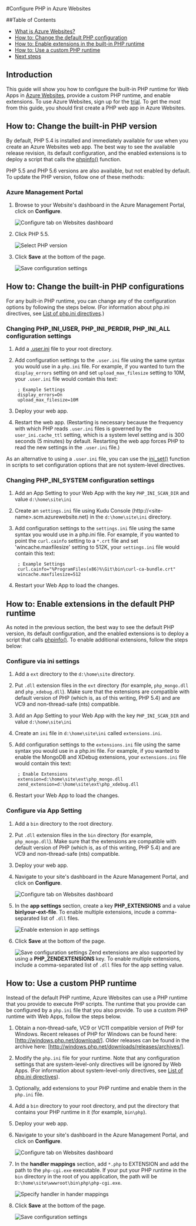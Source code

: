 <properties
	pageTitle="Configure PHP in Azure Websites"
	description="Learn how to configure the default PHP installation or add a custom PHP installation for Web Apps in Azure Websites."
	services="app-service"
	documentationCenter="php"
	authors="tfitzmac"
	manager="wpickett"
	editor=""/>

<tags
	ms.service="app-service"
	ms.date="09/16/2015"
	wacn.date=""/>

#Configure PHP in Azure Websites

##Table of Contents

* [What is Azure  Websites?](#WhatIs)
* [How to: Change the default PHP configuration](#ChangeBuiltInPHP)
* [How to: Enable extensions in the built-in PHP runtime](#EnableExtDefaultPHP)
* [How to: Use a custom PHP runtime](#UseCustomPHP)
* [Next steps](#NextSteps)
## Introduction

This guide will show you how to configure the built-in PHP runtime for Web Apps in [Azure Websites](/documentation/services/web-sites/), provide a custom PHP runtime, and enable extensions. To use Azure Websites, sign up for the [trial]. To get the most from this guide, you should first create a PHP web app in Azure Websites.

## How to: Change the built-in PHP version
By default, PHP 5.4 is installed and immediately available for use when you create an Azure Websites web app. The best way to see the available release revision, its default configuration, and the enabled extensions is to deploy a script that calls the [phpinfo()] function.

PHP 5.5 and PHP 5.6 versions are also available, but not enabled by default. To update the PHP version, follow one of these methods:

### Azure Management Portal
1. Browse to your  Website's dashboard in the Azure Management Portal, click on **Configure**.

	![Configure tab on  Websites dashboard][configure]

1. Click PHP 5.5.

	![Select PHP version][select-php-version]

1. Click **Save** at the bottom of the page.

	![Save configuration settings][save-button]

## How to: Change the built-in PHP configurations

For any built-in PHP runtime, you can change any of the configuration options by following the steps below. (For information about php.ini directives, see [List of php.ini directives].)

### Changing PHP\_INI\_USER, PHP\_INI\_PERDIR, PHP\_INI\_ALL configuration settings

1. Add a [.user.ini] file to your root directory.
2. Add configuration settings to the `.user.ini` file using the same syntax you would use in a `php.ini` file. For example, if you wanted to turn the `display_errors` setting on and set `upload_max_filesize` setting to 10M, your `.user.ini` file would contain this text:

		; Example Settings
		display_errors=On
		upload_max_filesize=10M

3. Deploy your web app.
4. Restart the web app. (Restarting is necessary because the frequency with which PHP reads `.user.ini` files is governed by the `user_ini.cache_ttl` setting, which is a system level setting and is 300 seconds (5 minutes) by default. Restarting the web app forces PHP to read the new settings in the `.user.ini` file.)

As an alternative to using a `.user.ini` file, you can use the [ini_set()] function in scripts to set configuration options that are not system-level directives.

### Changing PHP\_INI\_SYSTEM configuration settings

1. Add an App Setting to your Web App with the key `PHP_INI_SCAN_DIR` and value `d:\home\site\ini`
2. Create an `settings.ini` file using Kudu Console (http://&lt;site-name&gt;.scm.azurewebsite.net) in the `d:\home\site\ini` directory.
3. Add configuration settings to the `settings.ini` file using the same syntax you would use in a php.ini file. For example, if you wanted to point the `curl.cainfo` setting to a `*.crt` file and set 'wincache.maxfilesize' setting to 512K, your `settings.ini` file would contain this text:

		; Example Settings
		curl.cainfo="%ProgramFiles(x86)%\Git\bin\curl-ca-bundle.crt"
		wincache.maxfilesize=512
4. Restart your Web App to load the changes.

## How to: Enable extensions in the default PHP runtime
As noted in the previous section, the best way to see the default PHP version, its default configuration, and the enabled extensions is to deploy a script that calls [phpinfo()]. To enable additional extensions, follow the steps below:

### Configure via ini settings

1. Add a `ext` directory to the `d:\home\site` directory.
2. Put `.dll` extension files in the `ext` directory (for example, `php_mongo.dll` and `php_xdebug.dll`). Make sure that the extensions are compatible with default version of PHP (which is, as of this writing, PHP 5.4) and are VC9 and non-thread-safe (nts) compatible.
3. Add an App Setting to your Web App with the key `PHP_INI_SCAN_DIR` and value `d:\home\site\ini`
4. Create an `ini` file in `d:\home\site\ini` called `extensions.ini`.
5. Add configuration settings to the `extensions.ini` file using the same syntax you would use in a php.ini file. For example, if you wanted to enable the MongoDB and XDebug extensions, your `extensions.ini` file would contain this text:

		; Enable Extensions
		extension=d:\home\site\ext\php_mongo.dll
		zend_extension=d:\home\site\ext\php_xdebug.dll
6. Restart your Web App to load the changes.

### Configure via App Setting

1. Add a `bin` directory to the root directory.
2. Put `.dll` extension files in the `bin` directory (for example, `php_mongo.dll`). Make sure that the extensions are compatible with default version of PHP (which is, as of this writing, PHP 5.4) and are VC9 and non-thread-safe (nts) compatible.
3. Deploy your web app.
1. Navigate to your site's dashboard in the Azure Management Portal, and click on **Configure**.

	![Configure tab on  Websites dashboard][configure]

1. In the **app settings** section, create a key **PHP_EXTENSIONS** and a value **bin\your-ext-file**. To enable multiple extensions, incude a comma-separated list of `.dll` files.

	![Enable extension in app settings][app-settings]

1. Click **Save** at the bottom of the page.

	![Save configuration settings][save-button]
Zend extensions are also supported by using a **PHP_ZENDEXTENSIONS** key. To enable multiple extensions, include a comma-separated list of `.dll` files for the app setting value.


## How to: Use a custom PHP runtime
Instead of the default PHP runtime, Azure Websites can use a PHP runtime that you provide to execute PHP scripts. The runtime that you provide can be configured by a `php.ini` file that you also provide. To use a custom PHP runtime with Web Apps, follow the steps below.

1. Obtain a non-thread-safe, VC9 or VC11 compatible version of PHP for Windows. Recent releases of PHP for Windows can be found here: [http://windows.php.net/download/]. Older releases can be found in the archive here: [http://windows.php.net/downloads/releases/archives/].
2. Modify the `php.ini` file for your runtime. Note that any configuration settings that are system-level-only directives will be ignored by Web Apps. (For information about system-level-only directives, see [List of php.ini directives]).
3. Optionally, add extensions to your PHP runtime and enable them in the `php.ini` file.
4. Add a `bin` directory to your root directory, and put the directory that contains your PHP runtime in it (for example, `bin\php`).
5. Deploy your web app.
1. Navigate to your site's dashboard in the Azure Management Portal, and click on **Configure**.

	![Configure tab on  Websites dashboard][configure]

1. In the **handler mappings** section, add `*.php` to EXTENSION and add the path to the `php-cgi.exe` executable. If your put your PHP runtime in the `bin` directory in the root of you application, the path will be `D:\home\site\wwwroot\bin\php\php-cgi.exe`.

	![Specify handler in hander mappings][handler-mappings]

1. Click **Save** at the bottom of the page.

	![Save configuration settings][save-button]

[PHP Developer Center Tutorials]: /develop/php/
[How to Configure  Websites]: /documentation/articles/web-sites-configure
[configure]: ./media/web-sites-php-configure/configure.png
[app-settings]: ./media/web-sites-php-configure/app-settings.png
[handler-mappings]: ./media/web-sites-php-configure/handler-mappings.png
[Configure, monitor, and scale your  Websites in Azure]: /zh-cn/documentation/services/web-sites
[Download the Azure SDK for PHP]: /zh-cn/downloads/?sdk=php
[trial]: /pricing/1rmb-trial/
[phpinfo()]: http://php.net/manual/en/function.phpinfo.php
[select-php-version]: ./media/web-sites-php-configure/select-php-version.png
[List of php.ini directives]: http://www.php.net/manual/en/ini.list.php
[.user.ini]: http://www.php.net/manual/en/configuration.file.per-user.php
[ini_set()]: http://www.php.net/manual/en/function.ini-set.php
[application-settings]: ./media/web-sites-php-configure/application-settings.png
[settings-button]: ./media/web-sites-php-configure/settings-button.png
[save-button]: ./media/web-sites-php-configure/save-button.png
[php-extensions]: ./media/web-sites-php-configure/php-extensions.png
[handler-mappings]: ./media/web-sites-php-configure/handler-mappings.png
[http://windows.php.net/download/]: http://windows.php.net/download/
[http://windows.php.net/downloads/releases/archives/]: http://windows.php.net/downloads/releases/archives/
[SETPHPVERCLI]: ./media/web-sites-php-configure/ChangePHPVersion-XPlatCLI.png
[GETPHPVERCLI]: ./media/web-sites-php-configure/ShowPHPVersion-XplatCLI.png
[SETPHPVERPS]: ./media/web-sites-php-configure/ChangePHPVersion-PS.png
[GETPHPVERPS]: ./media/web-sites-php-configure/ShowPHPVersion-PS.png
 
